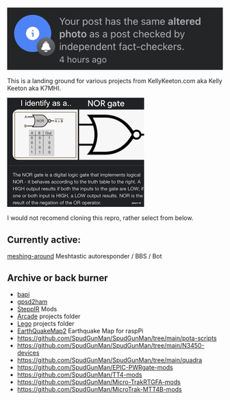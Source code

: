 ![image](etc/pic/fact.jpg)

This is a landing ground for various projects from KellyKeeton.com aka Kelly Keeton aka K7MHI.

![NOR7](etc/pic/NOR7_s.jpg)

I would not recomend cloning this repro, rather select from below.

## Currently active: 

[meshing-around](https://github.com/SpudGunMan/meshing-around) Meshtastic autoresponder / BBS / Bot

## Archive or back burner
- [bapi](https://github.com/SpudGunMan/bapi)
- [gpsd2ham](https://github.com/SpudGunMan/gpsd2ham)
- [SteppIR](https://github.com/SpudGunMan/steppir-mods) Mods
- [Arcade](/arcade/README.md) projects folder
- [Lego](Lego/README.md) projects folder
- [EarthQuakeMap2](https://github.com/SpudGunMan/EQMap2) Earthquake Map for raspPi
- https://github.com/SpudGunMan/SpudGunMan/tree/main/pota-scripts
- https://github.com/SpudGunMan/SpudGunMan/tree/main/N3450-devices
- https://github.com/SpudGunMan/SpudGunMan/tree/main/quadra
- https://github.com/SpudGunMan/EPIC-PWRgate-mods
- https://github.com/SpudGunMan/TT4-mods
- https://github.com/SpudGunMan/Micro-TrakRTGFA-mods
- https://github.com/SpudGunMan/MicroTrak-MTT4B-mods